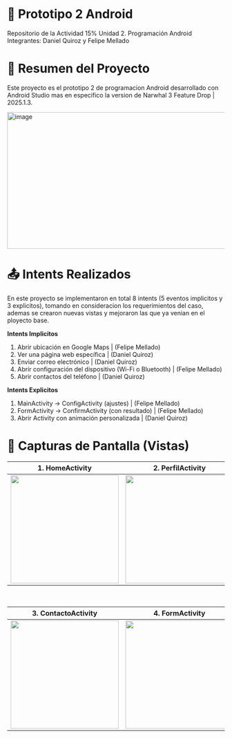 # 📱 Prototipo 2 Android

Repositorio de la Actividad 15% Unidad 2. Programación Android
Integrantes: Daniel Quiroz y Felipe Mellado

# 🚀 Resumen del Proyecto
Este proyecto es el prototipo 2 de programacion Android desarrollado con Android Studio mas en especifico la version de Narwhal 3 Feature Drop | 2025.1.3.

<img width="563" height="316" alt="image" src="https://github.com/user-attachments/assets/3d37832c-3b07-4afe-8aac-26c893b4a380" />

# 📤 Intents Realizados
En este proyecto se implementaron en total 8 intents (5 eventos implicitos y 3 explicitos), tomando en consideracion los requerimientos del caso, ademas se crearon nuevas vistas y mejoraron las que ya venian en el ployecto base.

**Intents Implicitos**
1. Abrir ubicación en Google Maps | (Felipe Mellado)
2. Ver una página web específica | (Daniel Quiroz)
3. Enviar correo electrónico | (Daniel Quiroz)
4. Abrir configuración del dispositivo (Wi-Fi o Bluetooth) | (Felipe Mellado)
5. Abrir contactos del teléfono | (Daniel Quiroz)

**Intents Explicitos**
1. MainActivity → ConfigActivity (ajustes) | (Felipe Mellado)
2. FormActivity → ConfirmActivity (con resultado) | (Felipe Mellado)
3. Abrir Activity con animación personalizada | (Daniel Quiroz)

# 📸 Capturas de Pantalla (Vistas)

| 1. **HomeActivity** | 2. **PerfilActivity** |
|--------------|----------------|
| <img src="https://github.com/user-attachments/assets/f59bc079-a525-4ac2-8389-3248ead59428" width="250"/> | <img src="https://github.com/user-attachments/assets/39f22af9-085d-471a-b96e-bd22ef373db5" width="250"/> |
<br>

| 3. **ContactoActivity** | 4. **FormActivity** |
|--------------|----------------|
| <img src="https://github.com/user-attachments/assets/b5b4ec8a-091b-4f20-a180-dea994770f33" width="250"/> | <img src="https://github.com/user-attachments/assets/a5834a26-93f8-4faa-b118-df5caa7c77c7" width="250"/> |
<br>





